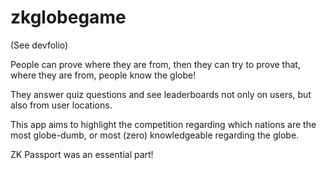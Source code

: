 # zkglobegame

(See devfolio)

People can prove where they are from, then they can try to prove that, where they are from, people know the globe!

They answer quiz questions and see leaderboards not only on users, but also from user locations.

This app aims to highlight the competition regarding which nations are the most globe-dumb, or most (zero) knowledgeable regarding the globe.

ZK Passport was an essential part!
